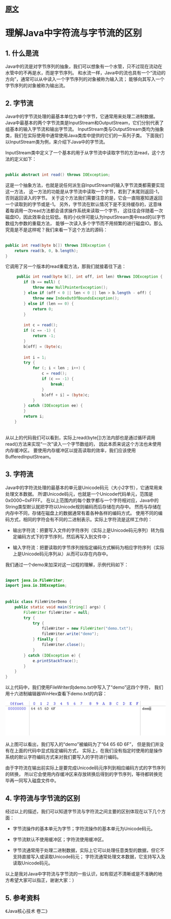 
## [原文](https://www.cnblogs.com/absfree/p/5415092.html)

# 理解Java中字符流与字节流的区别

## 1. 什么是流
Java中的流是对字节序列的抽象，我们可以想象有一个水管，只不过现在流动在水管中的不再是水，而是字节序列。
和水流一样，Java中的流也具有一个“流动的方向”，通常可以从中读入一个字节序列的对象被称为输入流；
能够向其写入一个字节序列的对象被称为输出流。

 

## 2. 字节流
Java中的字节流处理的最基本单位为单个字节，它通常用来处理二进制数据。
Java中最基本的两个字节流类是InputStream和OutputStream，它们分别代表了组基本的输入字节流和输出字节流。
InputStream类与OutputStream类均为抽象类，我们在实际使用中通常使用Java类库中提供的它们的一系列子类。
下面我们以InputStream类为例，来介绍下Java中的字节流。

InputStream类中定义了一个基本的用于从字节流中读取字节的方法read，这个方法的定义如下：
```java

public abstract int read() throws IOException;

```
这是一个抽象方法，也就是说任何派生自InputStream的输入字节流类都需要实现这一方法，
这一方法的功能是从字节流中读取一个字节，若到了末尾则返回-1，否则返回读入的字节。
关于这个方法我们需要注意的是，它会一直阻塞知道返回一个读取到的字节或是-1。
另外，字节流在默认情况下是不支持缓存的，这意味着每调用一次read方法都会请求操作系统来读取一个字节，
这往往会伴随着一次磁盘IO，因此效率会比较低。有的小伙伴可能认为InputStream类中read的以字节数组为参数的重载方法，
能够一次读入多个字节而不用频繁的进行磁盘IO。那么究竟是不是这样呢？我们来看一下这个方法的源码：

```java

public int read(byte b[]) throws IOException {
    return read(b, 0, b.length);
}

```
它调用了另一个版本的read重载方法，那我们就接着往下追：


```java
     public int read(byte b[], int off, int len) throws IOException {
        if (b == null) {
            throw new NullPointerException();
        } else if (off < 0 || len < 0 || len > b.length - off) {
            throw new IndexOutOfBoundsException();
        } else if (len == 0) {
            return 0;
        }

        int c = read();
        if (c == -1) {
            return -1;
        }
        b[off] = (byte)c;

        int i = 1;
        try {
            for (; i < len ; i++) {
                c = read();
                if (c == -1) {
                    break;
                }
                b[off + i] = (byte)c;
            }
        } catch (IOException ee) {
        }
        return i;
    }
    
```

 从以上的代码我们可以看到，实际上read(byte[])方法内部也是通过循环调用read()方法来实现“一次”读入一个字节数组的，
 因此本质来说这个方法也未使用内存缓冲区。
 要使用内存缓冲区以提高读取的效率，我们应该使用BufferedInputStream。


## 3. 字符流

Java中的字符流处理的最基本的单元是Unicode码元（大小2字节），它通常用来处理文本数据。
所谓Unicode码元，也就是一个Unicode代码单元，范围是0x0000~0xFFFF。
在以上范围内的每个数字都与一个字符相对应，Java中的String类型默认就把字符以Unicode规则编码而后存储在内存中。
然而与存储在内存中不同，存储在磁盘上的数据通常有着各种各样的编码方式。
使用不同的编码方式，相同的字符会有不同的二进制表示。实际上字符流是这样工作的：

- 输出字符流：把要写入文件的字符序列（实际上是Unicode码元序列）转为指定编码方式下的字节序列，然后再写入到文件中；

- 输入字符流：把要读取的字节序列按指定编码方式解码为相应字符序列（实际上是Unicode码元序列从）从而可以存在内存中。
    
我们通过一个demo来加深对这一过程的理解，示例代码如下：

```java

import java.io.FileWriter;
import java.io.IOException;


public class FileWriterDemo {
    public static void main(String[] args) {
        FileWriter fileWriter = null;
        try {
            try {
                fileWriter = new FileWriter("demo.txt");
                fileWriter.write("demo");
            } finally {
                fileWriter.close();
            }
        } catch (IOException e) {
            e.printStackTrace();
        }
    }
}

```
 

以上代码中，我们使用FileWriter向demo.txt中写入了“demo”这四个字符，
我们用十六进制编辑器WinHex查看下demo.txt的内容：

![](../images/nio/FileWriter_1.png)


从上图可以看出，我们写入的“demo”被编码为了“64 65 6D 6F”，
但是我们并没有在上面的代码中显式指定编码方式，
实际上，在我们没有指定时使用的是操作系统的默认字符编码方式来对我们要写入的字符进行编码。

由于字符流在输出前实际上是要完成Unicode码元序列到相应编码方式的字节序列的转换，
所以它会使用内存缓冲区来存放转换后得到的字节序列，等待都转换完毕再一同写入磁盘文件中。

## 4. 字符流与字节流的区别

经过以上的描述，我们可以知道字节流与字符流之间主要的区别体现在以下几个方面：

- 字节流操作的基本单元为字节；字符流操作的基本单元为Unicode码元。

- 字节流默认不使用缓冲区；字符流使用缓冲区。

- 字节流通常用于处理二进制数据，实际上它可以处理任意类型的数据，但它不支持直接写入或读取Unicode码元；
字符流通常处理文本数据，它支持写入及读取Unicode码元。
    

以上是我对Java中字符流与字节流的一些认识，如有叙述不清晰或是不准确的地方希望大家可以指正，谢谢大家：）

 
## 5. 参考资料

《Java核心技术 卷二》

